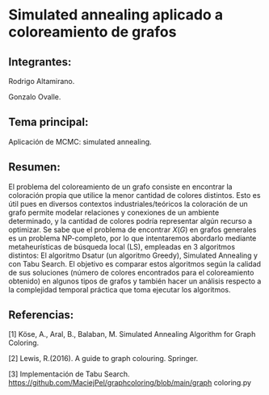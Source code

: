 # Simulated annealing aplicado a coloreamiento de grafos

## Integrantes:

Rodrigo Altamirano.

Gonzalo Ovalle.

## Tema principal:

Aplicación de MCMC: simulated annealing.

## Resumen:

El problema del coloreamiento de un grafo consiste en encontrar la coloración propia que utilice la menor cantidad de colores distintos. Esto es útil pues en diversos contextos industriales/teóricos la coloración de un grafo permite modelar relaciones y conexiones de un ambiente determinado, y la cantidad de colores podría representar algún recurso a optimizar. Se sabe que el problema de encontrar $X(G)$ en grafos generales es un problema NP-completo, por lo que intentaremos abordarlo mediante metaheurísticas de búsqueda local (LS), empleadas en 3 algoritmos distintos: El algoritmo Dsatur (un algoritmo Greedy), Simulated Annealing y con Tabu Search. El objetivo es comparar estos algoritmos según la calidad de sus soluciones (número de colores encontrados para el coloreamiento obtenido) en algunos tipos de grafos y también hacer un análisis respecto a la complejidad temporal práctica que toma ejecutar los algoritmos.

## Referencias:

[1] Köse, A., Aral, B., Balaban, M. Simulated Annealing Algorithm for Graph Coloring.

[2] Lewis, R.(2016). A guide to graph colouring. Springer.

[3]  Implementación de Tabu Search. https://github.com/MaciejPel/graphcoloring/blob/main/graph coloring.py
